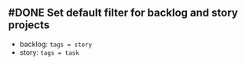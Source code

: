 ## #DONE Set default filter for backlog and story projects
- backlog: `tags = story`
- story: `tags = task`
<!-- 
  #task
  created:2023-09-28T02:10:44.926Z
  group:"Ungrouped Tasks"
  story-id:Add-a-command-to-show-defaults
  task-id:Nxktp order:-10 -->